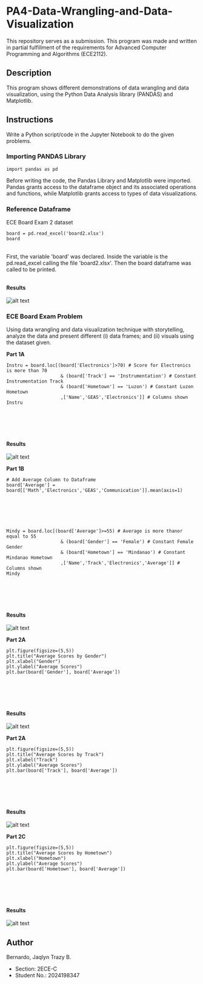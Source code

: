 # PA4-Data-Wrangling-and-Data-Visualization
This repository serves as a submission. This program was made and written in partial fulfillment of the requirements for Advanced Computer Programming and Algorithms (ECE2112).

## Description
This program shows different demonstrations of data wrangling and data visualization, using the Python Data Analysis library (PANDAS) and Matplotlib.

## Instructions
Write a Python script/code in the Jupyter Notebook to do the given problems.

### Importing PANDAS Library
```
import pandas as pd

```
Before writing the code, the Pandas Library and Matplotlib were imported. Pandas grants access to the dataframe object and its associated operations and functions, while Matplotlib grants access to types of data visualizations.

### Reference Dataframe
ECE Board Exam 2 dataset
```
board = pd.read_excel('board2.xlsx')
board
```
<br>
First, the variable 'board' was declared. Inside the variable is the pd.read_excel calling the file 'board2.xlsx'. Then the board dataframe was called to be printed.
<br><br>

**Results**
<br><br>
![alt text][RefDF]

[RefDF]: Results/RefDF.png

### ECE Board Exam Problem
Using data wrangling and data visualization technique with storytelling, analyze the data and present different (i) data frames; and (ii) visuals using the dataset given.

**Part 1A**
```
Instru = board.loc[(board['Electronics']>70) # Score for Electronics is more than 70
                    & (board['Track'] == 'Instrumentation') # Constant Instrumentation Track
                    & (board['Hometown'] == 'Luzon') # Constant Luzon Hometown
                    ,['Name','GEAS','Electronics']] # Columns shown
Instru
```
<br>

<br><br>

**Results**
<br><br>
![alt text][No1A]

[No1A]: Results/No1A.png

**Part 1B**
```
# Add Average Column to Dataframe
board['Average'] = board[['Math','Electronics','GEAS','Communication']].mean(axis=1)
```
<br>

<br><br>

```
Mindy = board.loc[(board['Average']>=55) # Average is more thanor equal to 55
                    & (board['Gender'] == 'Female') # Constant Female Gender
                    & (board['Hometown'] == 'Mindanao') # Constant Mindanao Hometown
                    ,['Name','Track','Electronics','Average']] # Columns shown
Mindy
```
<br>

<br><br>

**Results**
<br><br>
![alt text][No1B]

[No1B]: Results/No1B.png

**Part 2A**
```
plt.figure(figsize=(5,5))
plt.title("Average Scores by Gender")
plt.xlabel("Gender")
plt.ylabel("Average Scores")
plt.bar(board['Gender'], board['Average'])
```
<br>

<br><br>

**Results**
<br><br>
![alt text][No2A]

[No2A]: Results/No2A.png

**Part 2A**
```
plt.figure(figsize=(5,5))
plt.title("Average Scores by Track")
plt.xlabel("Track")
plt.ylabel("Average Scores")
plt.bar(board['Track'], board['Average'])
```
<br>

<br><br>

**Results**
<br><br>
![alt text][No2B]

[No2B]: Results/No2B.png

**Part 2C**
```
plt.figure(figsize=(5,5))
plt.title("Average Scores by Hometown")
plt.xlabel("Hometown")
plt.ylabel("Average Scores")
plt.bar(board['Hometown'], board['Average'])
```
<br>

<br><br>

**Results**
<br><br>
![alt text][No2C]

[No2C]: Results/No2C.png



## Author
Bernardo, Jaqlyn Trazy B.
* Section: 2ECE-C
* Student No.: 2024198347

